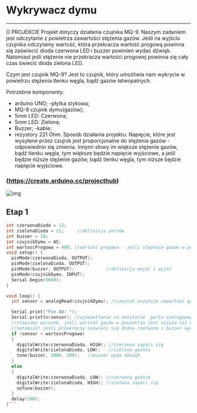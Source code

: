 # Wykrywacz dymu
________________________

O PROJEKCIE
Projekt dotyczy działania czujnika MQ-9. Naszym zadaniem jest odczytanie z powietrza zawartości stężenia gazów. Jeśli na wyjściu czujnika odczytamy wartość, która przekracza wartość progową powinna się zaświecić dioda czerwona LED i buzzer powinien wydać dźwięk. Natomiast jeśli stężenie nie przekracza wartości progowej powinna się cały czas świecić dioda zielona LED.

Czym jest czujnik MQ-9?
Jest to czujnik, który umożliwia nam wykrycie w powietrzu stężenia tlenku węgla, bądź gazów łatwopalnych.

Potrzebne komponenty:
- arduino UNO;
-płytka stykowa;
- MQ-9 czujnik dymu(gazów);
- 5mm LED: Czerwona;
- 5mm LED: Zielona;
- Buzzer;
-kable;
- rezystory 221 Ohm.
Sposób działania projektu:
Napięcie, które jest wysyłane przez czujnik jest proporcjonalne do stężenia gazów -  odpowiednio się zmienia. 
Innymi słowy im większe stężenie gazów, bądź tlenku węgla, tym większe będzie napięcie wyjściowe, a jeśli będzie niższe stężenie gazów, bądź tlenku węgla, tym niższe będzie napięcie wyjściowe.
### (https://create.arduino.cc/projecthub)
 ![img](./Arduino_UNO_pinout_2_numery)
## Etap 1
```cpp
int czerwonaDioda = 12;
int zielonaDioda = 11;     //definicja portów 
int buzzer = 10;
int czujnikDymu = A5;
int wartoscProgowa = 400; //wartość progowa - jeśli stężenie gazów w powietrzy przekroczy ten próg to dioda zaświeci się na kolor czerwony i buzzer wyda dźwięk(można ją zmieniać)
void setup() {
  pinMode(czerwonaDioda, OUTPUT);
  pinMode(zielonaDioda, OUTPUT);
  pinMode(buzzer, OUTPUT);            //definicja wejść i wyjść
  pinMode(czujnikDymu, INPUT);
  Serial.begin(9600);
}

void loop() {
  int sensor = analogRead(czujnikDymu); //czujnik zczytuje zawartość gazów w powietrzu  

  Serial.print("Pin A0: ");
  Serial.println(sensor); //wyświetlenie na monitorze  portu szeregowego dla dodatkowego zobrazowania
  //stawiamy warunek, jeśli wartość gazów w powietrzu jest niższa niż nasza wartość podana na początku(sensorThres) to zaświeci się dioda zielona i buzzer nie wyda dźwięku,
  //natomiast jeśli przekroczy zaświeci się didoa czerwona i buzzer wyda dźwięk
  if (sensor > wartoscProgowa)
  {
    digitalWrite(czerwonaDioda, HIGH); //czerowna zapali się
    digitalWrite(zielonaDioda, LOW);   //zielona gaśnie
    tone(buzzer, 1000, 200);   //buzzer wyda dźwięk
  }
  else
  {
    digitalWrite(czerwonaDioda, LOW); //czerwona gaśnie
    digitalWrite(zielonaDioda, HIGH); //zielona zapali się
    noTone(buzzer);
  }
  delay(100);
}```
